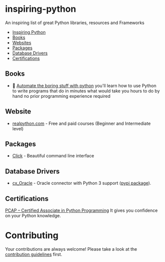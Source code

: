 # inspiring-python
An inspiring list of great Python libraries, resources and Frameworks

- [Inspiring Python](#inspiring-python)
- [Books](#Books)
- [Websites](#Website)
- [Packages](#Packages)
- [Database Drivers](#database-drivers)
- [Certifications](#certifications)


## Books
* 📕 [Automate the boring stuff with python](https://www.goodreads.com/book/show/22514127-automate-the-boring-stuff-with-python) you'll learn how to use Python to write programs that do in minutes what would take you hours to do by hand no prior programming experience required

## Website
* [realpython.com](https://realpython.com/) - Free and paid courses (Beginner and Intermediate level)

## Packages
* [Click](https://click.palletsprojects.com) - Beautiful command line interface

## Database Drivers
* [cx_Oracle](https://cx-oracle.readthedocs.io/en/latest/) - Oracle connector with Python 3 support ([pypi package](https://pypi.org/project/cx-Oracle/)).

## Certifications
[PCAP – Certified Associate in Python Programming](https://pythoninstitute.org/certification/pcap-certification-associate/) It gives you confidence on your Python knowledge.



# Contributing
Your contributions are always welcome! Please take a look at the [contribution guidelines](https://github.com/bruxol/inspiring-python/blob/master/CONTRIBUTING.md) first.